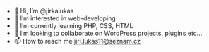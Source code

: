 - 👋 Hi, I’m @jirkalukas
- 👀 I’m interested in web-developing
- 🌱 I’m currently learning PHP, CSS, HTML
- 💞️ I’m looking to collaborate on WordPress projects, plugins etc...
- 📫 How to reach me jiri.lukas11@seznam.cz

<!---
jirkalukas/jirkalukas is a ✨ special ✨ repository because its `README.md` (this file) appears on your GitHub profile.
You can click the Preview link to take a look at your changes.
--->
